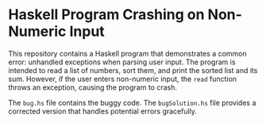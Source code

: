 # Haskell Program Crashing on Non-Numeric Input

This repository contains a Haskell program that demonstrates a common error:  unhandled exceptions when parsing user input. The program is intended to read a list of numbers, sort them, and print the sorted list and its sum. However, if the user enters non-numeric input, the `read` function throws an exception, causing the program to crash.

The `bug.hs` file contains the buggy code. The `bugSolution.hs` file provides a corrected version that handles potential errors gracefully.
